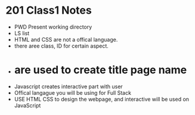 # 201 Class1 Notes
- PWD Present working directory
- LS list
- HTML and CSS are not a offical language. 
- there aree class, ID for certain aspect.
- <h1> <span> are used to create title page name
- Javascript creates interactive part with user
- Offical langague you will be using for Full Stack
- USE HTML CSS to design the webpage, and interactive will be used on JavaScript
